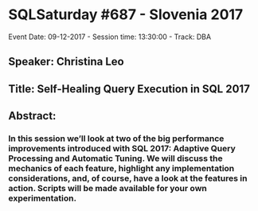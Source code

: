 # SQLSaturday #687 - Slovenia 2017
Event Date: 09-12-2017 - Session time: 13:30:00 - Track: DBA
## Speaker: Christina Leo
## Title: Self-Healing Query Execution in SQL 2017
## Abstract:
### In this session we’ll look at two of the big performance improvements introduced with SQL 2017: Adaptive Query Processing and Automatic Tuning. We will discuss the mechanics of each feature, highlight any implementation considerations, and, of course, have a look at the features in action. Scripts will be made available for your own experimentation.
